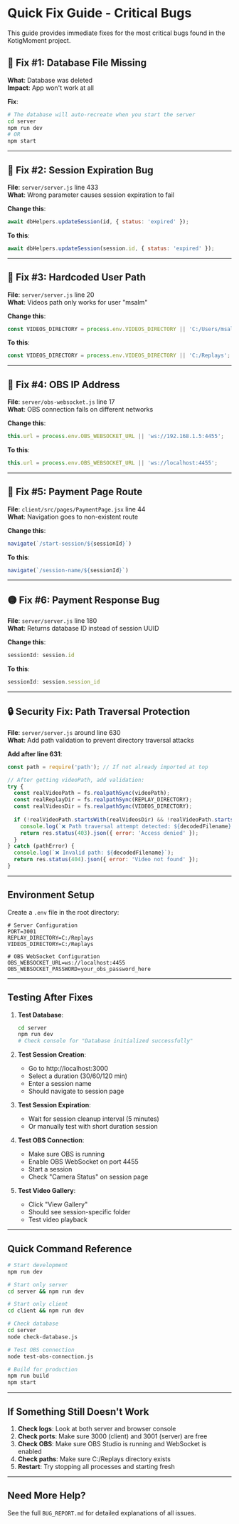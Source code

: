 # Quick Fix Guide - Critical Bugs

This guide provides immediate fixes for the most critical bugs found in the KotigMoment project.

## 🔴 Fix #1: Database File Missing
**What**: Database was deleted  
**Impact**: App won't work at all

**Fix**:
```bash
# The database will auto-recreate when you start the server
cd server
npm run dev
# OR
npm start
```

---

## 🔴 Fix #2: Session Expiration Bug
**File**: `server/server.js` line 433  
**What**: Wrong parameter causes session expiration to fail

**Change this**:
```javascript
await dbHelpers.updateSession(id, { status: 'expired' });
```

**To this**:
```javascript
await dbHelpers.updateSession(session.id, { status: 'expired' });
```

---

## 🔴 Fix #3: Hardcoded User Path
**File**: `server/server.js` line 20  
**What**: Videos path only works for user "msalm"

**Change this**:
```javascript
const VIDEOS_DIRECTORY = process.env.VIDEOS_DIRECTORY || 'C:/Users/msalm/Videos';
```

**To this**:
```javascript
const VIDEOS_DIRECTORY = process.env.VIDEOS_DIRECTORY || 'C:/Replays';
```

---

## 🔴 Fix #4: OBS IP Address
**File**: `server/obs-websocket.js` line 17  
**What**: OBS connection fails on different networks

**Change this**:
```javascript
this.url = process.env.OBS_WEBSOCKET_URL || 'ws://192.168.1.5:4455';
```

**To this**:
```javascript
this.url = process.env.OBS_WEBSOCKET_URL || 'ws://localhost:4455';
```

---

## 🔴 Fix #5: Payment Page Route
**File**: `client/src/pages/PaymentPage.jsx` line 44  
**What**: Navigation goes to non-existent route

**Change this**:
```javascript
navigate(`/start-session/${sessionId}`)
```

**To this**:
```javascript
navigate(`/session-name/${sessionId}`)
```

---

## 🟡 Fix #6: Payment Response Bug
**File**: `server/server.js` line 180  
**What**: Returns database ID instead of session UUID

**Change this**:
```javascript
sessionId: session.id
```

**To this**:
```javascript
sessionId: session.session_id
```

---

## 🔒 Security Fix: Path Traversal Protection
**File**: `server/server.js` around line 630  
**What**: Add path validation to prevent directory traversal attacks

**Add after line 631**:
```javascript
const path = require('path'); // If not already imported at top

// After getting videoPath, add validation:
try {
  const realVideoPath = fs.realpathSync(videoPath);
  const realReplayDir = fs.realpathSync(REPLAY_DIRECTORY);
  const realVideosDir = fs.realpathSync(VIDEOS_DIRECTORY);
  
  if (!realVideoPath.startsWith(realVideosDir) && !realVideoPath.startsWith(realReplayDir)) {
    console.log(`❌ Path traversal attempt detected: ${decodedFilename}`);
    return res.status(403).json({ error: 'Access denied' });
  }
} catch (pathError) {
  console.log(`❌ Invalid path: ${decodedFilename}`);
  return res.status(404).json({ error: 'Video not found' });
}
```

---

## Environment Setup
Create a `.env` file in the root directory:

```env
# Server Configuration
PORT=3001
REPLAY_DIRECTORY=C:/Replays
VIDEOS_DIRECTORY=C:/Replays

# OBS WebSocket Configuration
OBS_WEBSOCKET_URL=ws://localhost:4455
OBS_WEBSOCKET_PASSWORD=your_obs_password_here
```

---

## Testing After Fixes

1. **Test Database**:
   ```bash
   cd server
   npm run dev
   # Check console for "Database initialized successfully"
   ```

2. **Test Session Creation**:
   - Go to http://localhost:3000
   - Select a duration (30/60/120 min)
   - Enter a session name
   - Should navigate to session page

3. **Test Session Expiration**:
   - Wait for session cleanup interval (5 minutes)
   - Or manually test with short duration session

4. **Test OBS Connection**:
   - Make sure OBS is running
   - Enable OBS WebSocket on port 4455
   - Start a session
   - Check "Camera Status" on session page

5. **Test Video Gallery**:
   - Click "View Gallery" 
   - Should see session-specific folder
   - Test video playback

---

## Quick Command Reference

```bash
# Start development
npm run dev

# Start only server
cd server && npm run dev

# Start only client  
cd client && npm run dev

# Check database
cd server
node check-database.js

# Test OBS connection
node test-obs-connection.js

# Build for production
npm run build
npm start
```

---

## If Something Still Doesn't Work

1. **Check logs**: Look at both server and browser console
2. **Check ports**: Make sure 3000 (client) and 3001 (server) are free
3. **Check OBS**: Make sure OBS Studio is running and WebSocket is enabled
4. **Check paths**: Make sure C:/Replays directory exists
5. **Restart**: Try stopping all processes and starting fresh

---

## Need More Help?

See the full `BUG_REPORT.md` for detailed explanations of all issues.

